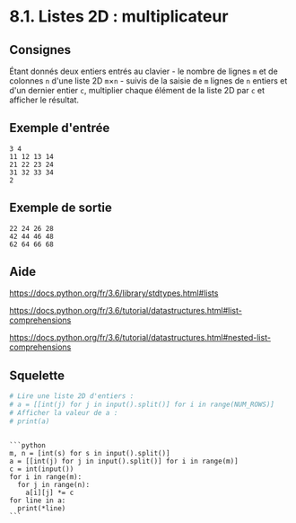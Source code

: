 # 8.1. Listes 2D : multiplicateur

## Consignes

Étant donnés deux entiers entrés au clavier - le nombre de lignes `m` et de colonnes `n` d'une liste 2D `m`×`n` - suivis de la saisie  de `m` lignes de `n` entiers et d'un dernier entier `c`, multiplier chaque élément de la liste 2D par `c` et afficher le résultat.

## Exemple d'entrée

```
3 4
11 12 13 14
21 22 23 24
31 32 33 34
2
```

## Exemple de sortie

```
22 24 26 28
42 44 46 48
62 64 66 68
```

## Aide

https://docs.python.org/fr/3.6/library/stdtypes.html#lists

https://docs.python.org/fr/3.6/tutorial/datastructures.html#list-comprehensions

https://docs.python.org/fr/3.6/tutorial/datastructures.html#nested-list-comprehensions

## Squelette

```python
# Lire une liste 2D d'entiers :
# a = [[int(j) for j in input().split()] for i in range(NUM_ROWS)]
# Afficher la valeur de a :
# print(a)
```

````{dropdown} Proposition de solution

```python
m, n = [int(s) for s in input().split()]
a = [[int(j) for j in input().split()] for i in range(m)]
c = int(input())
for i in range(m):
  for j in range(n):
    a[i][j] *= c
for line in a:
  print(*line)
```
````
